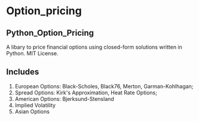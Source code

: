 # Option_pricing
## Python_Option_Pricing
A libary to price financial options using closed-form solutions written in Python. MIT License.
## Includes 
1. European Options: Black-Scholes, Black76, Merton, Garman-Kohlhagan;
2. Spread Options: Kirk's Approximation, Heat Rate Options; 
3. American Options: Bjerksund-Stensland
4. Implied Volatility
5. Asian Options
